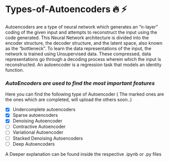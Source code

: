 # Types-of-Autoencoders :fire: :zap:

Autoencoders are a type of neural network which generates an “n-layer” coding of the given input and attempts to reconstruct the input using the code generated. This Neural Network architecture is divided into the encoder structure, the decoder structure, and the latent space, also known as the “bottleneck”. To learn the data representations of the input, the network is trained using Unsupervised data. These compressed, data representations go through a decoding process wherein which the input is reconstructed. An autoencoder is a regression task that models an identity function.

### ***AutoEncoders are used to find the most important features***

Here you can find the following type of Autoencoder ( The marked ones are the ones which are completed, will upload the others soon..)
- [x] Undercomplete autoencoders
- [x] Sparse autoencoders
- [x] Denoising Autoencoder
- [ ] Contractive Autoencoder
- [ ] Variational Autoencoder
- [ ] Stacked Denoising Autoencoders
- [ ] Deep Autoencoders

A Deeper explanation can be found inside the respective .ipynb or .py files


